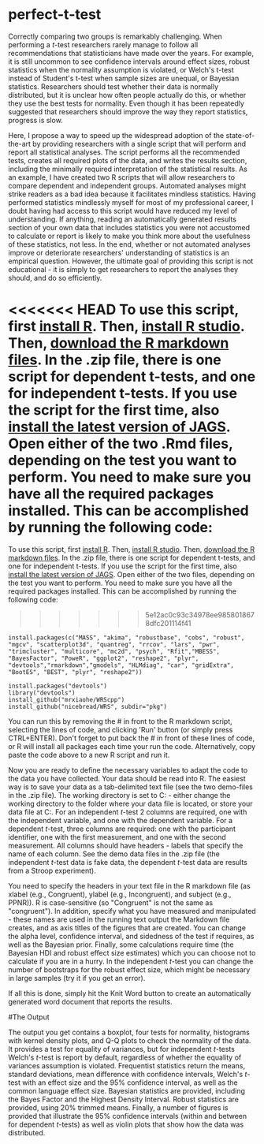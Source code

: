 # perfect-t-test

Correctly comparing two groups is remarkably challenging. When performing a *t*-test researchers rarely manage to follow all recommendations that statisticians have made over the years. For example, it is still uncommon to see confidence intervals around effect sizes, robust statistics when the normality assumption is violated, or Welch's t-test instead of Student's t-test when sample sizes are unequal, or Bayesian statistics. Researchers should test whether their data is normally distributed, but it is unclear how often people actually do this, or whether they use the best tests for normality. Even though it has been repeatedly suggested that researchers should improve the way they report statistics, progress is slow.

Here, I propose a way to speed up the widespread adoption of the state-of-the-art by providing researchers with a single script that will perform and report all statistical analyses. The script performs all the recommended tests, creates all required plots of the data, and writes the results section, including the minimally required interpretation of the statistical results. As an example, I have created two R scripts that will allow researchers to compare dependent and independent groups. Automated analyses might strike readers as a bad idea because it facilitates mindless statistics. Having performed statistics mindlessly myself for most of my professional career, I doubt having had access to this script would have reduced my level of understanding. If anything, reading an automatically generated results section of your own data that includes statistics you were not accustomed to calculate or report is likely to make you think more about the usefulness of these statistics, not less. In the end, whether or not automated analyses improve or deteriorate researchers' understanding of statistics is an empirical question. However, the ultimate goal of providing this script is not educational - it is simply to get researchers to report the analyses they should, and do so efficiently.

<<<<<<< HEAD
To use this script, first [install R](http://cran.r-project.org/). Then, [install R studio](http://www.rstudio.com/products/rstudio/download/). Then, [download the R markdown files](https://github.com/Lakens/perfect-t-test/archive/master.zip). In the .zip file, there is one script for dependent t-tests, and one for independent t-tests. If you use the script for the first time, also [install the latest version of JAGS](http://sourceforge.net/projects/mcmc-jags/files/JAGS/). Open either of the two .Rmd files, depending on the test you want to perform. You need to make sure you have all the required packages installed. This can be accomplished by running the following code:
=======
To use this script, first [install R](http://cran.r-project.org/). Then, [install R studio](http://www.rstudio.com/products/rstudio/download/). Then, [download the R markdown files](https://github.com/Lakens/perfect-t-test/archive/master.zip). In the .zip file, there is one script for dependent t-tests, and one for independent t-tests. If you use the script for the first time, also [install the latest version of JAGS](http://sourceforge.net/projects/mcmc-jags/files/JAGS/). Open either of the two files, depending on the test you want to perform. You need to make sure you have all the required packages installed. This can be accomplished by running the following code:
>>>>>>> 5e12ac0c93c34978ee9858018678dfc201114f41

```{r}
install.packages(c("MASS", "akima", "robustbase", "cobs", "robust", "mgcv", "scatterplot3d", "quantreg", "rrcov", "lars", "pwr", "trimcluster", "multicore", "mc2d", "psych", "Rfit","MBESS", "BayesFactor", "PoweR", "ggplot2", "reshape2", "plyr", "devtools","rmarkdown","gmodels", "HLMdiag", "car", "gridExtra", "BootES", "BEST", "plyr", "reshape2"))

install.packages("devtools")
library("devtools")
install_github("mrxiaohe/WRScpp")
install_github("nicebread/WRS", subdir="pkg")
```

You can run this by removing the # in front to the R markdown script, selecting the lines of code, and clicking 'Run' button (or simply press CTRL+ENTER). Don't forget to put back the # in front of these lines of code, or R will install all packages each time your run the code. Alternatively, copy paste the code above to a new R script and run it.

Now you are ready to define the necessary variables to adapt the code to the data you have collected. Your data should be read into R. The easiest way is to save your data as a tab-delimited text file (see the two demo-files in the .zip file). The working directory is set to C: - either change the working directory to the folder where your data file is located, or store your data file at C:. For an independent *t*-test 2 columns are required, one with the independent variable, and one with the dependent variable. For a dependent *t*-test, three columns are required: one with the participant identifier, one with the first measurement, and one with the second measurement. All columns should have headers - labels that specify the name of each column. See the demo data files in the .zip file (the independent *t*-test data is fake data, the dependent *t*-test data are results from a Stroop experiment).

You need to specify the headers in your text file in the R markdown file (as xlabel (e.g., Congruent), ylabel (e.g., Incongruent), and subject (e.g., PPNR)). R is case-sensitive (so "Congruent" is not the same as "congruent"). In addition, specify what you have measured and manipulated - these names are used in the running text output the Markdown file creates, and as axis titles of the figures that are created. You can change the alpha level, confidence interval, and sidedness of the test if requires, as well as the Bayesian prior. Finally, some calculations require time (the Bayesian HDI and robust effect size estimates) which you can choose not to calculate if you are in a hurry. In the independent *t*-test you can change the number of bootstraps for the robust effect size, which might be necessary in large samples (try it if you get an error).

If all this is done, simply hit the Knit Word button to create an automatically generated word document that reports the results. 

#The Output

The output you get contains a boxplot, four tests for normality, histograms with kernel density plots, and Q-Q plots to check the normality of the data. It provides a test for equality of variances, but for independent *t*-tests Welch's *t*-test is report by default, regardless of whether the equality of variances assumption is violated. Frequentist statistics return the means, standard deviations, mean difference with confidence intervals, Welch's *t*-test with an effect size and the 95% confidence interval, as well as the common language effect size. Bayesian statistics are provided, including the Bayes Factor and the Highest Density Interval. Robust statistics are provided, using 20% trimmed means. Finally, a number of figures is provided that illustrate the 95% confidence intervals (within and between for dependent *t*-tests) as well as violin plots that show how the data was distributed.